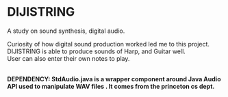 # DIJISTRING
A study on sound synthesis, digital audio.

Curiosity of how digital sound production worked led me to this project. DIJISTRING is able to produce sounds of Harp, and Guitar well. 
<br/>
User can also enter their own notes to play.

<br/>
<b>
DEPENDENCY: StdAudio.java is a wrapper component around Java Audio API used to manipulate WAV files . It comes from the princeton cs dept.
</b>

